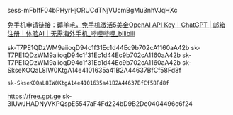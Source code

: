 sess-mFbIfF04bPHyrHjORUCdTNjVUcmBgMu3nhVJqHXc

免手机申请链接：[薅羊毛，免手机激活5美金OpenAI API Key｜ChatGPT | 邮箱注册｜体验AI｜无需海外手机_哔哩哔哩_bilibili](https://www.bilibili.com/video/BV1fc411Q7Zv/?spm_id_from=333.337.search-card.all.click&vd_source=bcd8fc258c9a008fbb139cb304137c6d)


sk-T7PE1QDzWM9aiioqD94c1f31Ec1d44Ec9b702cA1160aA42b
sk-T7PE1QDzWM9aiioqD94c1f31Ec1d44Ec9b702cA1160aA42b
sk-T7PE1QDzWM9aiioqD94c1f31Ec1d44Ec9b702cA1160aA42b
sk-SkseKOQaL8IW0KtgA14e4101635a41B2A44637BfCf58Fd8f

    sk-SkseKOQaL8IW0KtgA14e4101635a41B2A44637BfCf58Fd8f

https://free.gpt.ge
sk-3IUwJHADNyVKPQspE5547aF4Fd224bD9B2Dc0404496c6f24


